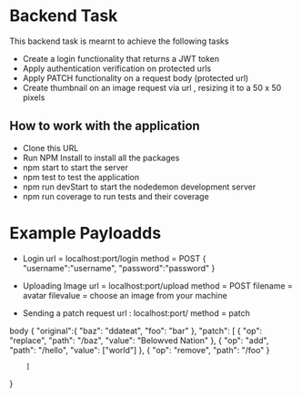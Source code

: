 # Backend Task
This backend task is mearnt to achieve the following tasks

* Create a login functionality that returns a JWT token 
* Apply authentication verification on protected urls 
* Apply PATCH functionality on a request body (protected url)
* Create thumbnail on an image request via url , resizing it to a 50 x 50  pixels 

## How to work with the application

* Clone this URL 
* Run NPM Install to install all the packages 
* npm start to start the server 
* npm test to test the application
* npm run devStart to start the nodedemon development server 
* npm run coverage to run tests and their coverage

 
 # Example Payloadds
  * Login 
 url = localhost:port/login
 method = POST
 {
	"username":"username",
	"password":"password"
 }


 * Uploading Image
 url = localhost:port/upload
 method = POST
 filename  = avatar
 filevalue = choose an image from your machine 

 * Sending a patch request 
 url : localhost:port/ 
 method = patch

 body
 {
	"original":{
			 "baz": "ddateat",
			 "foo": "bar"
	},
	"patch":
		[
			{ "op": "replace", "path": "/baz", "value": "Belowved Nation" },
			  { "op": "add", "path": "/hello", "value": ["world"] },
			  { "op": "remove", "path": "/foo" }
			  
		]
	

}
